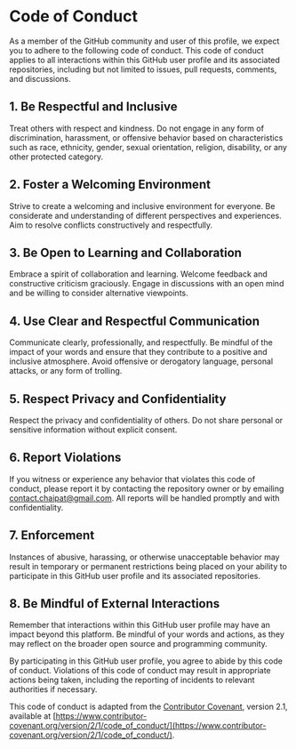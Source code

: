 # Code of Conduct

As a member of the GitHub community and user of this profile, we expect you to adhere to the following code of conduct. This code of conduct applies to all interactions within this GitHub user profile and its associated repositories, including but not limited to issues, pull requests, comments, and discussions.

## 1. Be Respectful and Inclusive

Treat others with respect and kindness. Do not engage in any form of discrimination, harassment, or offensive behavior based on characteristics such as race, ethnicity, gender, sexual orientation, religion, disability, or any other protected category.

## 2. Foster a Welcoming Environment

Strive to create a welcoming and inclusive environment for everyone. Be considerate and understanding of different perspectives and experiences. Aim to resolve conflicts constructively and respectfully.

## 3. Be Open to Learning and Collaboration

Embrace a spirit of collaboration and learning. Welcome feedback and constructive criticism graciously. Engage in discussions with an open mind and be willing to consider alternative viewpoints.

## 4. Use Clear and Respectful Communication

Communicate clearly, professionally, and respectfully. Be mindful of the impact of your words and ensure that they contribute to a positive and inclusive atmosphere. Avoid offensive or derogatory language, personal attacks, or any form of trolling.

## 5. Respect Privacy and Confidentiality

Respect the privacy and confidentiality of others. Do not share personal or sensitive information without explicit consent.

## 6. Report Violations

If you witness or experience any behavior that violates this code of conduct, please report it by contacting the repository owner or by emailing [contact.chaipat@gmail.com](mailto:contact.chaipat@gmail.com). All reports will be handled promptly and with confidentiality.

## 7. Enforcement

Instances of abusive, harassing, or otherwise unacceptable behavior may result in temporary or permanent restrictions being placed on your ability to participate in this GitHub user profile and its associated repositories.

## 8. Be Mindful of External Interactions

Remember that interactions within this GitHub user profile may have an impact beyond this platform. Be mindful of your words and actions, as they may reflect on the broader open source and programming community.

By participating in this GitHub user profile, you agree to abide by this code of conduct. Violations of this code of conduct may result in appropriate actions being taken, including the reporting of incidents to relevant authorities if necessary.

This code of conduct is adapted from the [Contributor Covenant](https://www.contributor-covenant.org), version 2.1, available at [https://www.contributor-covenant.org/version/2/1/code_of_conduct/](https://www.contributor-covenant.org/version/2/1/code_of_conduct/).
